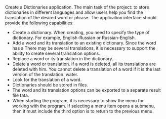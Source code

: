 Create a Dictionaries application.
The main task of the project: to store dictionaries in different languages and allow users
help you find the translation of the desired word or phrase.
The application interface should provide the following capabilities:
- Create a dictionary. When creating, you need to specify the type of dictionary.
For example, English-Russian or Russian-English.
- Add a word and its translation to an existing dictionary. Since the word has a
There may be several translations, it is necessary to support the ability to create
several translation options.
- Replace a word or its translation in the dictionary.
- Delete a word or translation. If a word is deleted, all its translations are deleted
with him. You cannot delete a translation of a word if it is the last version of the translation.
water.
- Look for the translation of a word.
- Dictionaries should be stored in files.
- The word and its translation options can be exported to a separate result file
tata.
- When starting the program, it is necessary to show the menu for working with the program.
  If selecting a menu item opens a submenu, then it must include
  the third option is to return to the previous menu.